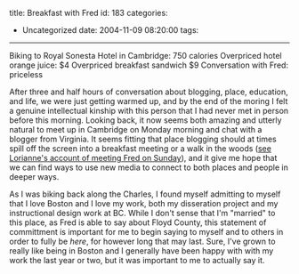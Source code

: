 title: Breakfast with Fred
id: 183
categories:
  - Uncategorized
date: 2004-11-09 08:20:00
tags:
---

Biking to Royal Sonesta Hotel in Cambridge: 750 calories
Overpriced hotel orange juice: $4
Overpriced breakfast sandwich $9
Conversation with Fred: priceless

After three and half hours of conversation about blogging, place, education, and life, we were just getting warmed up, and by the end of the moring I felt a genuine intellectual kinship with this person that I had never met in person before this morning. Looking back, it now seems both amazing and utterly natural to meet up in Cambridge on Monday morning and chat with a blogger from Virginia. It seems fitting that place blogging should at times spill off the screen into a breakfast meeting or a walk in the woods ([see Lorianne's account of meeting Fred on Sunday](http://www.hoardedordinaries.com/archives/000323.html)), and it give me hope that we can find ways to use new media to connect to both places and people in deeper ways. 

As I was biking back along the Charles, I found myself admitting to myself that I love Boston and I love my work, both my disseration project and my instructional design work at BC. While I don't sense that I'm &quot;married&quot; to this place, as Fred is able to say about Floyd County, this statement of committment is important for me to begin saying to myself and to others in order to fully be <span style="font-style:italic;">here</span>, for however long that may last. Sure, I've grown to really like being in Boston and I generally have been happy with with my work the last year or two, but it was important to me to actually say it.
<!--break-->